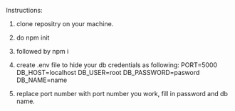 Instructions:

1. clone repositry on your machine.
2. do npm init
3. followed by npm i

4. create .env file to hide your db credentials as following: 
PORT=5000
DB_HOST=localhost
DB_USER=root
DB_PASSWORD=pasword
DB_NAME=name

5. replace port number with port number you work, fill in password and db name.
